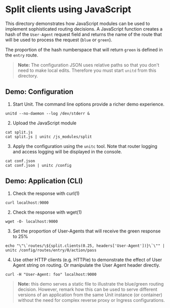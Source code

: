 Split clients using JavaScript
==============================

This directory demonstrates how JavaScript modules can be used to implement
sophisticated routing decisions. A JavaScript function creates a hash of
the `User-Agent` request field and returns the name of the route that will
be used to process the request (`blue` or `green`).

The proportion of the hash numberspace that will return `green` is defined
in the `entry` route.

> **Note:** The configuration JSON uses relative paths so that you don't
> need to make local edits. Therefore you must start `unitd` from this
> directory.

Demo: Configuration
-------------------

1. Start Unit. The command line options provide a richer demo experience.
```shell
unitd --no-daemon --log /dev/stderr &
```

2. Upload the JavaScript module
```shell
cat split.js
cat split.js | unitc /js_modules/split
```

3. Apply the configuration using the `unitc` tool. Note that router logging
   and access logging will be displayed in the console.
```shell
cat conf.json
cat conf.json | unitc /config
```

Demo: Application (CLI)
-----------------------

1. Check the response with curl(1)
```shell
curl localhost:9000
```

2. Check the response with wget(1)
```shell
wget -O- localhost:9000
``` 

3. Set the proportion of User-Agents that will receive the green response to 25%
```shell
echo "\"\`routes/\${split.clients(0.25, headers['User-Agent'])}\`\"" | unitc /config/routes/entry/0/action/pass
```

4. Use other HTTP clients (e.g. HTTPie) to demonstrate the effect of User Agent
   string on routing. Or manipulate the User Agent header directly.
```shell
curl -H "User-Agent: foo" localhost:9000
```

> **Note:** this demo serves a static file to illustrate the blue/green
> routing decision. However, remark how this can be used to serve different
> versions of an application from the same Unit instance (or container)
> without the need for complex reverse proxy or Ingress configurations.
